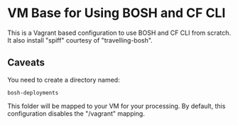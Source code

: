 # VM Base for Using BOSH and CF CLI
This is a Vagrant based configuration to use BOSH and CF CLI from scratch. It also install "spiff" courtesy of "travelling-bosh".

## Caveats
You need to create a directory named: 

`bosh-deployments`

This folder will be mapped to your VM for your processing. By default, this configuration disables the "/vagrant" mapping.
